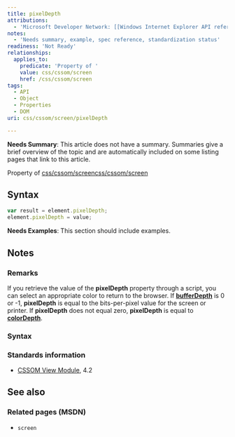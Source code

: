 ```yaml
---
title: pixelDepth
attributions:
  - 'Microsoft Developer Network: [[Windows Internet Explorer API reference](http://msdn.microsoft.com/en-us/library/ie/hh828809%28v=vs.85%29.aspx) Article]'
notes:
  - 'Needs summary, example, spec reference, standardization status'
readiness: 'Not Ready'
relationships:
  applies_to:
    predicate: 'Property of '
    value: css/cssom/screen
    href: /css/cssom/screen
tags:
  - API
  - Object
  - Properties
  - DOM
uri: css/cssom/screen/pixelDepth

---
```

**Needs Summary**: This article does not have a summary. Summaries give a brief overview of the topic and are automatically included on some listing pages that link to this article.

Property of [css/cssom/screen](/css/cssom/screen)[css/cssom/screen](/css/cssom/screen)

## Syntax

``` js
var result = element.pixelDepth;
element.pixelDepth = value;
```

**Needs Examples**: This section should include examples.

## Notes

### Remarks

If you retrieve the value of the **pixelDepth** property through a script, you can select an appropriate color to return to the browser. If [**bufferDepth**](/css/cssom/screen/bufferDepth) is 0 or -1, **pixelDepth** is equal to the bits-per-pixel value for the screen or printer. If **pixelDepth** does not equal zero, **pixelDepth** is equal to [**colorDepth**](/css/cssom/screen/colorDepth).

### Syntax

### Standards information

-   [CSSOM View Module](http://go.microsoft.com/fwlink/p/?linkid=199793), 4.2

## See also

### Related pages (MSDN)

-   `screen`
